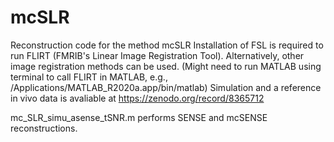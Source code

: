 # mcSLR
Reconstruction code for the method mcSLR
Installation of FSL is required to run FLIRT (FMRIB's Linear Image Registration Tool). Alternatively, other image registration methods can be used.
(Might need to run MATLAB using terminal to call FLIRT in MATLAB, e.g.,  /Applications/MATLAB_R2020a.app/bin/matlab)
Simulation and a reference in vivo data is avaliable at https://zenodo.org/record/8365712

mc_SLR_simu_asense_tSNR.m performs SENSE and mcSENSE reconstructions.

